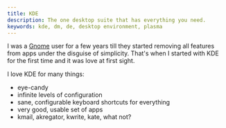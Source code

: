 ```yaml
---
title: KDE
description: The one desktop suite that has everything you need.
keywords: kde, dm, de, desktop environment, plasma
---
```

I was a [Gnome](../gnome/) user for a few years till they started removing all features from apps under the disguise of simplicity. That's when I started with KDE for the first time and it was love at first sight.

I love KDE for many things:
* eye-candy
* infinite levels of configuration
* sane, configurable keyboard shortcuts for everything
* very good, usable set of apps
* kmail, akregator, kwrite, kate, what not?
